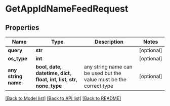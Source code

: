 # GetAppIdNameFeedRequest


## Properties
Name | Type | Description | Notes
------------ | ------------- | ------------- | -------------
**query** | **str** |  | [optional] 
**os_type** | **int** |  | [optional] 
**any string name** | **bool, date, datetime, dict, float, int, list, str, none_type** | any string name can be used but the value must be the correct type | [optional]

[[Back to Model list]](../README.md#documentation-for-models) [[Back to API list]](../README.md#documentation-for-api-endpoints) [[Back to README]](../README.md)


